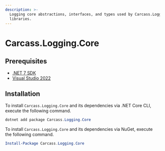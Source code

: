 ```yaml
---
description: >-
  Logging core abstractions, interfaces, and types used by Carcass.Logging.*
  libraries.
---
```


# Carcass.Logging.Core

## Prerequisites

* [.NET 7 SDK](https://dotnet.microsoft.com/en-us/download/dotnet/7.0)
* [Visual Studio 2022](https://visualstudio.microsoft.com/vs/)

## Installation

To install `Carcass.Logging.Core` and its dependencies via .NET Core CLI, execute the following command.

```powershell
dotnet add package Carcass.Logging.Core
```

To install `Carcass.Logging.Core` and its dependencies via NuGet, execute the following command.

```powershell
Install-Package Carcass.Logging.Core
```
